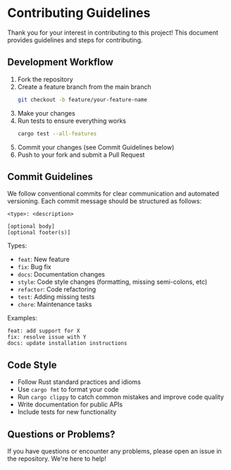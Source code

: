 # Contributing Guidelines

Thank you for your interest in contributing to this project! This document provides guidelines and steps for contributing.

## Development Workflow

1. Fork the repository
2. Create a feature branch from the main branch
   ```bash
   git checkout -b feature/your-feature-name
   ```
3. Make your changes
4. Run tests to ensure everything works
   ```bash
   cargo test --all-features
   ```
5. Commit your changes (see Commit Guidelines below)
6. Push to your fork and submit a Pull Request

## Commit Guidelines

We follow conventional commits for clear communication and automated versioning. Each commit message should be structured as follows:

```
<type>: <description>

[optional body]
[optional footer(s)]
```

Types:

- `feat`: New feature
- `fix`: Bug fix
- `docs`: Documentation changes
- `style`: Code style changes (formatting, missing semi-colons, etc)
- `refactor`: Code refactoring
- `test`: Adding missing tests
- `chore`: Maintenance tasks

Examples:

```
feat: add support for X
fix: resolve issue with Y
docs: update installation instructions
```

## Code Style

- Follow Rust standard practices and idioms
- Use `cargo fmt` to format your code
- Run `cargo clippy` to catch common mistakes and improve code quality
- Write documentation for public APIs
- Include tests for new functionality

## Questions or Problems?

If you have questions or encounter any problems, please open an issue in the repository. We're here to help!
